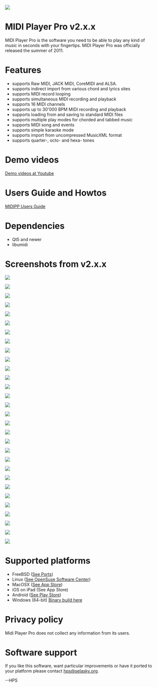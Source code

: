 <IMG SRC="https://raw.githubusercontent.com/hselasky/midipp/main/midipp.png"></IMG>
# MIDI Player Pro v2.x.x 

MIDI Player Pro is the software you need to be able to play any kind of music in seconds with your fingertips.
MIDI Player Pro was officially released the summer of 2011.

# Features
<ul>
  <li>supports Raw MIDI, JACK MIDI, CoreMIDI and ALSA.</li>
  <li>supports indirect import from various chord and lyrics sites</li>
  <li>supports MIDI record looping</li>
  <li>supports simultaneous MIDI recording and playback</li>
  <li>supports 16 MIDI channels</li>
  <li>supports up to 30'000 BPM MIDI recording and playback</li>
  <li>supports loading from and saving to standard MIDI files</li>
  <li>supports multiple play modes for chorded and tabbed music</li>
  <li>supports MIDI song and events</li>
  <li>supports simple karaoke mode</li>
  <li>supports import from uncompressed MusicXML format</li>
  <li>supports quarter-, octo- and hexa- tones</li>
</ul>

# Demo videos
<A HREF="https://www.youtube.com/playlist?list=PL85pRnIQwc7Q-wwT0DiUS2Gg2PhFnnOi1">Demo videos at Youtube</A>

# Users Guide and Howtos
<A HREF="https://raw.githubusercontent.com/hselasky/midipp/main/www/midipp_users_guide.pdf">MIDIPP Users Guide</A>

# Dependencies
<ul>
  <li>Qt5 and newer</li>
  <li>libumidi</li>
</ul>

# Screenshots from v2.x.x
<IMG SRC="https://raw.githubusercontent.com/hselasky/midipp/main/www/screenshot000.png"></IMG>

<IMG SRC="https://raw.githubusercontent.com/hselasky/midipp/main/www/screenshot001.png"></IMG>

<IMG SRC="https://raw.githubusercontent.com/hselasky/midipp/main/www/screenshot002.png"></IMG>

<IMG SRC="https://raw.githubusercontent.com/hselasky/midipp/main/www/screenshot003.png"></IMG>

<IMG SRC="https://raw.githubusercontent.com/hselasky/midipp/main/www/screenshot004.png"></IMG>

<IMG SRC="https://raw.githubusercontent.com/hselasky/midipp/main/www/screenshot005.png"></IMG>

<IMG SRC="https://raw.githubusercontent.com/hselasky/midipp/main/www/screenshot006.png"></IMG>

<IMG SRC="https://raw.githubusercontent.com/hselasky/midipp/main/www/screenshot007.png"></IMG>

<IMG SRC="https://raw.githubusercontent.com/hselasky/midipp/main/www/screenshot008.png"></IMG>

<IMG SRC="https://raw.githubusercontent.com/hselasky/midipp/main/www/screenshot009.png"></IMG>

<IMG SRC="https://raw.githubusercontent.com/hselasky/midipp/main/www/screenshot010.png"></IMG>

<IMG SRC="https://raw.githubusercontent.com/hselasky/midipp/main/www/screenshot011.png"></IMG>

<IMG SRC="https://raw.githubusercontent.com/hselasky/midipp/main/www/screenshot012.png"></IMG>

<IMG SRC="https://raw.githubusercontent.com/hselasky/midipp/main/www/screenshot013.png"></IMG>

<IMG SRC="https://raw.githubusercontent.com/hselasky/midipp/main/www/screenshot014.png"></IMG>

<IMG SRC="https://raw.githubusercontent.com/hselasky/midipp/main/www/screenshot015.png"></IMG>

<IMG SRC="https://raw.githubusercontent.com/hselasky/midipp/main/www/screenshot016.png"></IMG>

<IMG SRC="https://raw.githubusercontent.com/hselasky/midipp/main/www/screenshot017.png"></IMG>

<IMG SRC="https://raw.githubusercontent.com/hselasky/midipp/main/www/screenshot018.png"></IMG>

<IMG SRC="https://raw.githubusercontent.com/hselasky/midipp/main/www/screenshot019.png"></IMG>

<IMG SRC="https://raw.githubusercontent.com/hselasky/midipp/main/www/screenshot020.png"></IMG>

<IMG SRC="https://raw.githubusercontent.com/hselasky/midipp/main/www/screenshot021.png"></IMG>

<IMG SRC="https://raw.githubusercontent.com/hselasky/midipp/main/www/screenshot022.png"></IMG>

<IMG SRC="https://raw.githubusercontent.com/hselasky/midipp/main/www/screenshot023.png"></IMG>

<IMG SRC="https://raw.githubusercontent.com/hselasky/midipp/main/www/screenshot024.png"></IMG>

<IMG SRC="https://raw.githubusercontent.com/hselasky/midipp/main/www/screenshot025.png"></IMG>

<IMG SRC="https://raw.githubusercontent.com/hselasky/midipp/main/www/screenshot026.png"></IMG>

<IMG SRC="https://raw.githubusercontent.com/hselasky/midipp/main/www/screenshot027.png"></IMG>

<IMG SRC="https://raw.githubusercontent.com/hselasky/midipp/main/www/screenshot028.png"></IMG>

<IMG SRC="https://raw.githubusercontent.com/hselasky/midipp/main/www/screenshot029.png"></IMG>

# Supported platforms
<ul>
<li>FreeBSD (<a HREF="http://www.freshports.org/audio/midipp">See Ports</a>)</li>
<li>Linux (<a HREF="http://software.opensuse.org/download.html?project=home%3Aedogawa&package=midipp">See OpenSuse Software Center</a>)</li>
<li>MacOSX (<a HREF="https://itunes.apple.com/app/midi-player-pro/id689617853?mt=12">See App Store</a>)</li>
<li>iOS on iPad (See App Store)</li>
<li>Android (<a HREF="https://play.google.com/store/apps/details?id=org.selasky.midipp">See Play Store</a>)</li>
<li>Windows (64-bit) <A HREF="http://www.selasky.org/downloads/midipp-binary-win64.zip">Binary build here</A></li>
</ul>

# Privacy policy
Midi Player Pro does not collect any information from its users.

# Software support
If you like this software, want particular improvements or have it ported to your platform please contact hps@selasky.org.

--HPS
